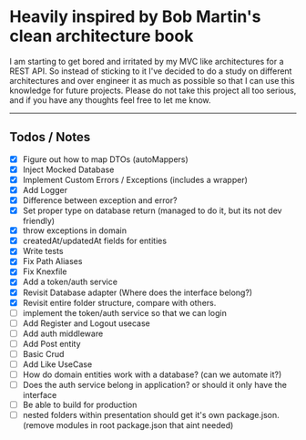 # Heavily inspired by Bob Martin's clean architecture book

I am starting to get bored and irritated by my MVC like architectures for a REST API. So instead of sticking to it I've decided to do a study on different architectures and over engineer it as much as possible so that I can use this knowledge for future projects. Please do not take this project all too serious, and if you have any thoughts feel free to let me know.

---

## Todos / Notes

- [x] Figure out how to map DTOs (autoMappers)
- [x] Inject Mocked Database
- [x] Implement Custom Errors / Exceptions (includes a wrapper)
- [x] Add Logger
- [x] Difference between exception and error?
- [x] Set proper type on database return (managed to do it, but its not dev friendly)
- [x] throw exceptions in domain
- [x] createdAt/updatedAt fields for entities
- [x] Write tests
- [x] Fix Path Aliases
- [x] Fix Knexfile
- [x] Add a token/auth service
- [x] Revisit Database adapter (Where does the interface belong?)
- [x] Revisit entire folder structure, compare with others.
- [ ] implement the token/auth service so that we can login
- [ ] Add Register and Logout usecase
- [ ] Add auth middleware
- [ ] Add Post entity
- [ ] Basic Crud
- [ ] Add Like UseCase
- [ ] How do domain entities work with a database? (can we automate it?)
- [ ] Does the auth service belong in application? or should it only have the interface
- [ ] Be able to build for production
- [ ] nested folders within presentation should get it's own package.json. (remove modules in root package.json that aint needed)
